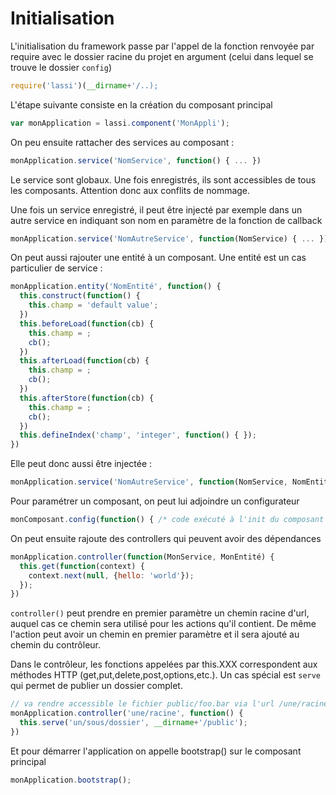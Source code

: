 Initialisation
==============

L'initialisation du framework passe par l'appel de la fonction renvoyée par require
avec le dossier racine du projet en argument (celui dans lequel se trouve le
dossier `config`)

```javascript
require('lassi')(__dirname+'/..);
```

L'étape suivante consiste en la création du composant principal

```javascript
var monApplication = lassi.component('MonAppli');
```

On peu ensuite rattacher des services au composant :

```javascript
monApplication.service('NomService', function() { ... })
```

Le service sont globaux. Une fois enregistrés, ils sont accessibles de tous les
composants. Attention donc aux conflits de nommage.

Une fois un service enregistré, il peut être injecté par exemple dans un autre service en
indiquant son nom en paramètre de la fonction de callback

```javascript
monApplication.service('NomAutreService', function(NomService) { ... })
```

On peut aussi rajouter une entité à un composant. Une entité est un cas particulier de
service :

```javascript
monApplication.entity('NomEntité', function() {
  this.construct(function() {
    this.champ = 'default value';
  })
  this.beforeLoad(function(cb) {
    this.champ = ;
    cb();
  })
  this.afterLoad(function(cb) {
    this.champ = ;
    cb();
  })
  this.afterStore(function(cb) {
    this.champ = ;
    cb();
  })
  this.defineIndex('champ', 'integer', function() { });
})
```

Elle peut donc aussi être injectée :

```javascript
monApplication.service('NomAutreService', function(NomService, NomEntité) { ... })
```

Pour paramétrer un composant, on peut lui adjoindre un configurateur

```javascript
monComposant.config(function() { /* code exécuté à l'init du composant */ })
```

On peut ensuite rajoute des controllers qui peuvent avoir des dépendances

```javascript
monApplication.controller(function(MonService, MonEntité) {
  this.get(function(context) {
    context.next(null, {hello: 'world'});
  });
})
```

`controller()` peut prendre en premier paramètre un chemin racine d'url, auquel cas ce chemin
sera utilisé pour les actions qu'il contient. De même l'action peut avoir un chemin en
premier paramètre et il sera ajouté au chemin du contrôleur.

Dans le contrôleur, les fonctions appelées par this.XXX correspondent aux méthodes HTTP
(get,put,delete,post,options,etc.). Un cas spécial est `serve` qui permet de publier
un dossier complet.

```javascript
// va rendre accessible le fichier public/foo.bar via l'url /une/racine/un/sous/dossier/foo.bar
monApplication.controller('une/racine', function() {
  this.serve('un/sous/dossier', __dirname+'/public');
})
```

Et pour démarrer l'application on appelle bootstrap() sur le composant principal

```javascript
monApplication.bootstrap();
```
